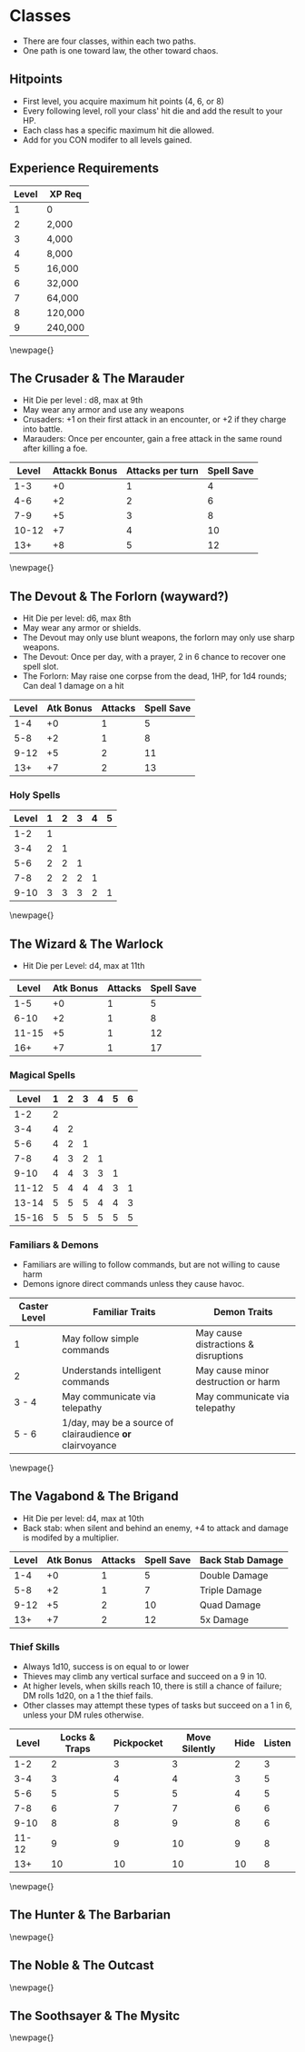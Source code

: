 # Classes
- There are four classes, within each two paths.
- One path is one toward law, the other toward chaos.

## Hitpoints
- First level, you acquire maximum hit points (4, 6, or 8)
- Every following level, roll your class' hit die and add the result to your HP.
- Each class has a specific maximum hit die allowed.
- Add for you CON modifer to all levels gained.

## Experience Requirements

| Level | XP Req  |
|-------|---------|
|   1   | 0       | 
|   2   | 2,000   | 
|   3   | 4,000   | 
|   4   | 8,000   | 
|   5   | 16,000  |
|   6   | 32,000  | 
|   7   | 64,000  | 
|   8   | 120,000 | 
|   9   | 240,000 |


\newpage{}
## The Crusader & The Marauder
 - Hit Die per level : d8, max at 9th
 - May wear any armor and use any weapons
 - Crusaders: +1 on their first attack in an encounter, or +2 if they charge into battle.
 - Marauders: Once per encounter, gain a free attack in the same round after killing a foe.

| Level | Attackk Bonus | Attacks per turn | Spell Save |
|-------|-----------|---------|------------|
|  1-3  |    +0     |    1    |      4     |
|  4-6  |    +2     |    2    |      6     |
|  7-9  |    +5     |    3    |      8     |
| 10-12 |    +7     |    4    |     10     |
|  13+  |    +8     |    5    |     12     |

\newpage{}
## The Devout & The Forlorn (wayward?) 
 - Hit Die per level: d6, max 8th
 - May wear any armor or shields.
 - The Devout may only use blunt weapons, the forlorn may only use sharp weapons.
 - The Devout: Once per day, with a prayer, 2 in 6 chance to recover one spell slot.
 - The Forlorn: May raise one corpse from the dead, 1HP, for 1d4 rounds; Can deal 1 damage on a hit

| Level | Atk Bonus | Attacks | Spell Save |
|-------|-----------|---------|------------|
|  1-4  |    +0     |    1    |      5     |
|  5-8  |    +2     |    1    |      8     |
|  9-12 |    +5     |    2    |     11     |
|  13+  |    +7     |    2    |     13     |

### Holy Spells

| Level | 1 | 2 | 3 | 4 | 5 |
|-------|---|---|---|---|---|
|  1-2  | 1 |   |   |   |   |
|  3-4  | 2 | 1 |   |   |   |
|  5-6  | 2 | 2 | 1 |   |   |
|  7-8  | 2 | 2 | 2 | 1 |   |
| 9-10  | 3 | 3 | 3 | 2 | 1 |

\newpage{}
## The Wizard & The Warlock
 - Hit Die per Level: d4, max at 11th

| Level | Atk Bonus | Attacks | Spell Save |
|-------|-----------|---------|------------|
|  1-5  |    +0     |    1    |      5     |
|  6-10 |    +2     |    1    |      8     |
| 11-15 |    +5     |    1    |     12     |
|  16+  |    +7     |    1    |     17     |

### Magical Spells

| Level | 1 | 2 | 3 | 4 | 5 | 6 |
|-------|---|---|---|---|---|---|
|  1-2  | 2 |   |   |   |   |   |
|  3-4  | 4 | 2 |   |   |   |   |
|  5-6  | 4 | 2 | 1 |   |   |   |
|  7-8  | 4 | 3 | 2 | 1 |   |   |
| 9-10  | 4 | 4 | 3 | 3 | 1 |   |
| 11-12 | 5 | 4 | 4 | 4 | 3 | 1 |
| 13-14 | 5 | 5 | 5 | 4 | 4 | 3 |
| 15-16 | 5 | 5 | 5 | 5 | 5 | 5 |

### Familiars & Demons
- Familiars are willing to follow commands, but are not willing to cause harm
- Demons ignore direct commands unless they cause havoc.

| Caster Level | Familiar Traits                  | Demon Traits                         |
|--------------|----------------------------------|--------------------------------------|
|      1       | May follow simple commands       | May cause distractions & disruptions |
|      2       | Understands intelligent commands | May cause minor destruction or harm  |
|    3 - 4     | May communicate via telepathy    | May communicate via telepathy        | 
|    5 - 6     | 1/day, may be a source of clairaudience **or** clairvoyance             |

\newpage{}
## The Vagabond & The Brigand 
 - Hit Die per level: d4, max at 10th
 - Back stab: when silent and behind an enemy, +4 to attack and damage is modifed by a multiplier.

| Level | Atk Bonus | Attacks | Spell Save | Back Stab Damage |
|-------|-----------|---------|------------|------------------|
|  1-4  |    +0     |    1    |      5     | Double Damage    |
|  5-8  |    +2     |    1    |      7     | Triple Damage    |
|  9-12 |    +5     |    2    |     10     | Quad Damage      |
|  13+  |    +7     |    2    |     12     | 5x Damage        |

### Thief Skills
- Always 1d10, success is on equal to or lower
- Thieves may climb any vertical surface and succeed on a 9 in 10.
- At higher levels, when skills reach 10, there is still a chance of failure; DM rolls 1d20, on a 1 the thief fails.
- Other classes may attempt these types of tasks but succeed on a 1 in 6, unless your DM rules otherwise.

| Level | Locks & Traps | Pickpocket | Move Silently | Hide | Listen |
|-------|---------------|------------|---------------|------|--------|
|  1-2  |       2       |      3     |        3      |   2  |    3   |
|  3-4  |       3       |      4     |        4      |   3  |    5   |
|  5-6  |       5       |      5     |        5      |   4  |    5   |
|  7-8  |       6       |      7     |        7      |   6  |    6   |
|  9-10 |       8       |      8     |        9      |   8  |    6   |
| 11-12 |       9       |      9     |       10      |   9  |    8   |
|  13+  |      10       |     10     |       10      |  10  |    8   |


\newpage{}
## The Hunter & The Barbarian

\newpage{}
## The Noble & The Outcast


\newpage{}
## The Soothsayer & The Mysitc

\newpage{}

